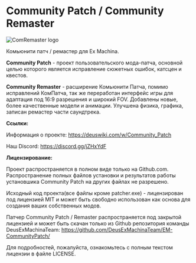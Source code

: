 # Community Patch / Community Remaster

![ComRemaster logo](https://user-images.githubusercontent.com/79088546/131580573-2317e340-0b21-4a64-91fb-bf0f7c57f7c6.png)

Комьюнити патч / ремастер для Ex Machina.

**Community Patch** - проект пользовательского мода-патча, основной целью которого является исправление сюжетных ошибок, катсцен и квестов.

**Community Remaster** - расширение Комьюнити Патча, помимо исправлений КомПатча, так же переработан интерфейс игры для адаптация под 16:9 разрешения и широкий FOV. Добавлены новые, более качественные модели и анимации. Улучшена физика, графика, записан ремастер части саундтрека.


**Ссылки:**

Информация о проекте: https://deuswiki.com/w/Community_Patch

Наш Discord: https://discord.gg/jZHxYdF


**Лицензирование:**

Проект распространяется в полном виде только на Github.com.
Распространение полных файлов установки и результатов работы установшика Community Patch на других файлах не разрешено.

Исходный код проекта(все файлы кроме patcher.exe) - лицензирован под лицензией MIT и может быть свободно использован как основа для создания ваших собственных модов.

Патчер Community Patch / Remaster распространяется под закрытой лицензией и может быть скачан только из Github репозитория команды DeusExMachinaTeam:
https://github.com/DeusExMachinaTeam/EM-CommunityPatch/

Для подробностей, пожалуйста, ознакомьтесь с полным текстом лицензии в файле LICENSE.
